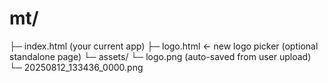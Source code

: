 # mt/
 ├─ index.html   (your current app)
 ├─ logo.html    ← new logo picker  (optional standalone page)
 └─ assets/
     └─ logo.png (auto-saved from user upload)
     └─ 20250812_133436_0000.png
